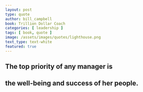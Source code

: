 ```yaml
---
layout: post
type: quote
author: bill_campbell
book: Trillion Dollar Coach
categories: [ leadership ]
tags: [ book, quote ]
image: /assets/images/quotes/lighthouse.png
text_type: text-white
featured: true
---
```

## **The top priority of any manager is**
## **the well-being and success of her people.**